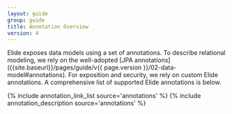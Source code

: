 ```yaml
---
layout: guide
group: guide
title: Annotation Overview
version: 4
---
```

<style>
.annotation-list {
    font-size: 14pt;
    margin: 0 auto;
    max-width: 800px;
}

.annotation-list .list-label {
    font-weight: bold;
}

.annotation-list .list-value {
    margin-left: 10px;
}

.annotation-list .code-font {
    font-family: "Courier New", Courier, monospace;
    margin-left: 10px;
}
</style>

Elide exposes data models using a set of annotations. To describe relational modeling, we rely on the well-adopted [JPA annotations]({{site.baseurl}}/pages/guide/v{{ page.version }}/02-data-model#annotations). For exposition and security, we rely on custom Elide annotations. A comprehensive list of supported Elide annotations is below.

{% include annotation_link_list source='annotations' %}
{% include annotation_description source='annotations' %}
